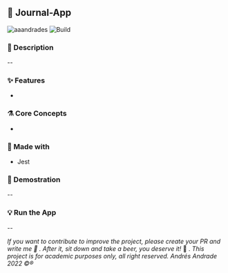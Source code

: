 ## :rocket: Journal-App

![aaandrades](https://img.shields.io/badge/-Backend-blue)
![Build](https://img.shields.io/badge/-Working-brightgreen)

### :memo: Description
--

### :sparkles: Features
- 

### :alembic: Core Concepts
- 

### :construction: Made with
- Jest

### :hammer: Demostration
--


### :bulb: Run the App
--

*If you want to contribute to improve the project, please create your PR and write me :speech_balloon: . After it, sit down and take a beer, you deserve it!* :beers: .
*This project is for academic purposes only, all right reserved. Andrés Andrade 2022 :copyright::registered:*
